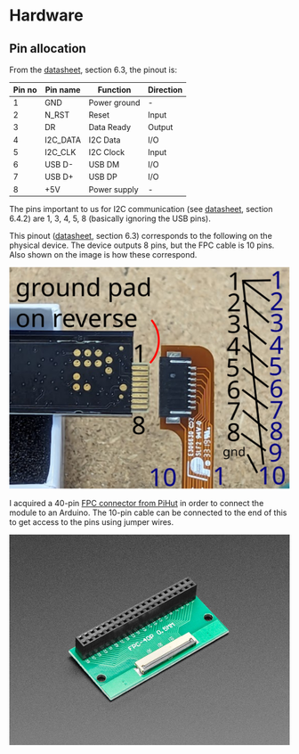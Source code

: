 # Hardware

## Pin allocation

From the [datasheet], section 6.3, the pinout is:

| Pin no | Pin name | Function | Direction |
| --- | --- | --- | --- |
| 1 | GND | Power ground | - |
| 2 | N_RST | Reset | Input |
| 3 | DR | Data Ready | Output |
| 4 | I2C_DATA | I2C Data | I/O |
| 5 | I2C_CLK |I2C Clock | Input |
| 6 | USB D- | USB DM | I/O |
| 7 | USB D+ | USB DP | I/O |
| 8 | +5V | Power supply | - |

[datasheet]: ./datasheets/neonode_users-guide_DOC011447159.pdf

The pins important to us for I2C communication (see [datasheet], section 6.4.2) are 1, 3, 4, 5, 8 (basically ignoring the USB pins).

This pinout ([datasheet], section 6.3) corresponds to the following on the physical device. The device outputs 8 pins, but the FPC cable is 10 pins. Also shown on the image is how these correspond.

![Image of FPC connector on Neonode touch device. Pins point right. Pin 1 is at top.](images/hardware_neonode-pins.svg)

I acquired a 40-pin [FPC connector from PiHut] in order to connect the module to an Arduino. The 10-pin cable can be connected to the end of this to get access to the pins using jumper wires.

![Image of FPC interface chip.](images/hardware_fpc-interface.png)

[FPC connector from PiHut]: https://thepihut.com/products/40-pin-fpc-to-straight-2x20-idc-female-socket-header
